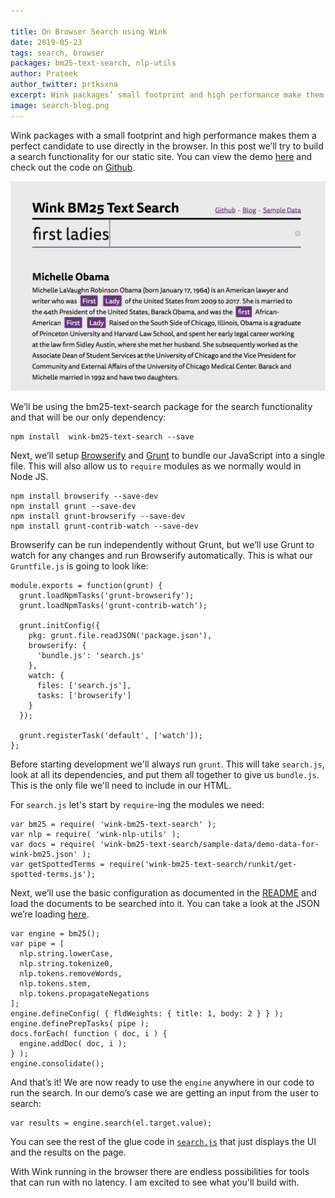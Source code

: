```yaml
---

title: On Browser Search using Wink
date: 2019-05-23
tags: search, browser
packages: bm25-text-search, nlp-utils
author: Prateek
author_twitter: prtksxna
excerpt: Wink packages’ small footprint and high performance make them a perfect candidate to use directly in the browser. In this post we’ll try to build a search functionality for our static site.
image: search-blog.png
---
```


Wink packages with a small footprint and high performance makes them a perfect candidate to use directly in the browser. In this post we’ll try to build a search functionality for our static site. You can view the demo [here](https://winkjs.org/showcase-bm25-text-search/) and check out the code on [Github](https://github.com/winkjs/showcase-bm25-text-search/).

<a href="https://winkjs.org/showcase-bm25-text-search/"><img src="/images/search-blog.png"></a>

We’ll be using the bm25-text-search package for the search functionality and that will be our only dependency:


<pre><code class="bash">npm install  wink-bm25-text-search --save</code></pre>

Next, we’ll setup [Browserify](http://browserify.org/) and [Grunt](https://gruntjs.com/) to bundle our JavaScript into a single file. This will also allow us to `require` modules as we normally would in Node JS.

<pre><code class="bash">npm install browserify --save-dev
npm install grunt --save-dev
npm install grunt-browserify --save-dev
npm install grunt-contrib-watch --save-dev</code></pre>


Browserify can be run independently without Grunt, but we’ll use Grunt to watch for any changes and run Browserify automatically. This is what our `Gruntfile.js` is going to look like:


<pre><code class="javascript">module.exports = function(grunt) {
  grunt.loadNpmTasks('grunt-browserify');
  grunt.loadNpmTasks('grunt-contrib-watch');

  grunt.initConfig({
    pkg: grunt.file.readJSON('package.json'),
    browserify: {
      'bundle.js': 'search.js'
    },
    watch: {
      files: ['search.js'],
      tasks: ['browserify']
    }
  });

  grunt.registerTask('default', ['watch']);
};</code></pre>


Before starting development we'll always run `grunt`. This will take `search.js`, look at all its dependencies, and put them all together to give us `bundle.js`. This is the only file we'll need to include in our HTML.

For `search.js` let's start by `require`-ing the modules we need:

<pre><code class="javascript">var bm25 = require( 'wink-bm25-text-search' );
var nlp = require( 'wink-nlp-utils' );
var docs = require( 'wink-bm25-text-search/sample-data/demo-data-for-wink-bm25.json' );
var getSpottedTerms = require('wink-bm25-text-search/runkit/get-spotted-terms.js');</code></pre>


Next, we’ll use the basic configuration as documented in the [README](https://github.com/winkjs/wink-bm25-text-search#wink-bm25-text-search) and load the documents to be searched into it. You can take a look at the JSON we’re loading [here](https://github.com/winkjs/wink-bm25-text-search/blob/master/sample-data/demo-data-for-wink-bm25.json).

<pre><code class="javascript">var engine = bm25();
var pipe = [
  nlp.string.lowerCase,
  nlp.string.tokenize0,
  nlp.tokens.removeWords,
  nlp.tokens.stem,
  nlp.tokens.propagateNegations
];
engine.defineConfig( { fldWeights: { title: 1, body: 2 } } );
engine.definePrepTasks( pipe );
docs.forEach( function ( doc, i ) {
  engine.addDoc( doc, i );
} );
engine.consolidate();</code></pre>

And that’s it! We are now ready to use the `engine` anywhere in our code to run the search. In our demo’s case we are getting an input from the user to search:

<pre><code class="javascript">var results = engine.search(el.target.value);</code></pre>

You can see the rest of the glue code in [`search.js`](https://github.com/winkjs/showcase-bm25-text-search/blob/master/search.js#L37) that just displays the UI and the results on the page.

With Wink running in the browser there are endless possibilities for tools that can run with no latency. I am excited to see what you'll build with.
